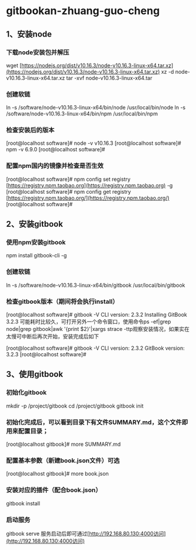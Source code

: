 # gitbookan-zhuang-guo-cheng

## 1、安装node

### 下载node安装包并解压

wget [https://nodejs.org/dist/v10.16.3/node-v10.16.3-linux-x64.tar.xz](https://nodejs.org/dist/v10.16.3/node-v10.16.3-linux-x64.tar.xz) xz -d node-v10.16.3-linux-x64.tar.xz tar -xvf node-v10.16.3-linux-x64.tar

### 创建软链

ln -s /software/node-v10.16.3-linux-x64/bin/node /usr/local/bin/node ln -s /software/node-v10.16.3-linux-x64/bin/npm /usr/local/bin/npm

### 检查安装后的版本

\[root@localhost software\]\# node -v v10.16.3 \[root@localhost software\]\# npm -v 6.9.0 \[root@localhost software\]\#

### 配置npm国内的镜像并检查是否生效

\[root@localhost software\]\# npm config set registry [https://registry.npm.taobao.org](https://registry.npm.taobao.org) -g \[root@localhost software\]\# npm config get registry [https://registry.npm.taobao.org/](https://registry.npm.taobao.org/) \[root@localhost software\]\#

## 2、安装gitbook

### 使用npm安装gitbook

npm install gitbook-cli -g

### 创建软链

ln -s /software/node-v10.16.3-linux-x64/bin/gitbook /usr/local/bin/gitbook

### 检查gitbook版本（期间将会执行install）

\[root@localhost software\]\# gitbook -V CLI version: 2.3.2 Installing GitBook 3.2.3 可能耗时比较久，可打开另外一个命令窗口，使用命令ps -ef\|grep node\|grep gitbook\|awk '{print $2}'\|xargs strace -ttp观察安装情况，如果实在太慢可中断后再次开始，安装完成后如下

\[root@localhost software\]\# gitbook -V CLI version: 2.3.2 GitBook version: 3.2.3 \[root@localhost software\]\#

## 3、使用gitbook

### 初始化gitbook

mkdir -p /project/gitbook cd /project/gitbook gitbook init

### 初始化完成后，可以看到目录下有文件SUMMARY.md，这个文件即用来配置目录；

\[root@localhost gitbook\]\# more SUMMARY.md

### 配置基本参数（新建book.json文件）可选

\[root@localhost gitbook\]\# more book.json

### 安装对应的插件（配合book.json）

gitbook install

### 启动服务

gitbook serve 服务启动后即可通过[http://192.168.80.130:4000访问](http://192.168.80.130:4000访问)

